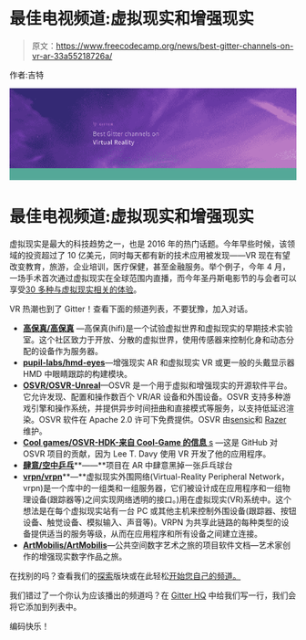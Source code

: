 # 最佳电视频道:虚拟现实和增强现实

> 原文：<https://www.freecodecamp.org/news/best-gitter-channels-on-vr-ar-33a55218726a/>

作者:吉特

![O115t8urIr3BwXGjzOe9e5gn1xUx9moBDE8-](img/e305d15380ede64c20322d6c5d10a6ea.png)

# 最佳电视频道:虚拟现实和增强现实

虚拟现实是最大的科技趋势之一，也是 2016 年的热门话题。今年早些时候，该领域的投资超过了 10 亿美元，同时每天都有新的技术应用被发现——VR 现在有望改变教育，旅游，企业培训，医疗保健，甚至金融服务。举个例子，今年 4 月，一场手术首次通过虚拟现实在全球范围内直播，而今年圣丹斯电影节的与会者可以享受[30 多种与虚拟现实相关的体验](http://www.sundance.org/blogs/news/new-frontier-projects-and-films-announced-for-2016-festival)。

VR 热潮也到了 Gitter！查看下面的频道列表，不要犹豫，加入对话。

*   [**高保真/高保真**](https://gitter.im/highfidelity/hifi?utm_source=blog&utm_medium=content&utm_campaign=vrar) —高保真(hifi)是一个试验虚拟世界和虚拟现实的早期技术实验室。这个社区致力于开放、分散的虚拟世界，使用传感器来控制化身和动态分配的设备作为服务器。
*   [**pupil-labs/hmd-eyes**](https://gitter.im/pupil-labs/hmd-eyes?utm_source=blog&utm_medium=content&utm_campaign=vrar)—增强现实 AR 和虚拟现实 VR 或更一般的头戴显示器 HMD 中眼睛跟踪的构建模块。
*   [**OSVR/OSVR-Unreal**](https://gitter.im/OSVR/OSVR-Unreal?utm_source=blog&utm_medium=content&utm_campaign=vrar)—OSVR 是一个用于虚拟和增强现实的开源软件平台。它允许发现、配置和操作数百个 VR/AR 设备和外围设备。OSVR 支持多种游戏引擎和操作系统，并提供异步时间扭曲和直接模式等服务，以支持低延迟渲染。OSVR 软件在 Apache 2.0 许可下免费提供。OSVR 由[sensic](http://www.sensics.com/)和 [Razer](http://www.razerzone.com/) 维护。
*   [**Cool games/OSVR-HDK-来自 Cool-Game 的信息** s](https://gitter.im/CoolGames/OSVR-HDK-Info-from-Cool-Games?utm_source=blog&utm_medium=content&utm_campaign=vrar) —这是 GitHub 对 OSVR 项目的贡献，因为 Lee T. Davy 使用 VR 开发了他的应用程序。
*   [**肆意/空中乒乓**](https://gitter.im/wantedly/AiR-PingPong?utm_source=blog&utm_medium=content&utm_campaign=vrar)**——**项目在 AR 中肆意黑掉一张乒乓球台
*   [**vrpn/vrpn**](https://gitter.im/vrpn/vrpn?utm_source=blog&utm_medium=content&utm_campaign=vrar)**—**虚拟现实外围网络(Virtual-Reality Peripheral Network，vrpn)是一个库中的一组类和一组服务器，它们被设计成在应用程序和一组物理设备(跟踪器等)之间实现网络透明的接口。)用在虚拟现实(VR)系统中。这个想法是在每个虚拟现实站有一台 PC 或其他主机来控制外围设备(跟踪器、按钮设备、触觉设备、模拟输入、声音等)。VRPN 为共享此链路的每种类型的设备提供适当的服务等级，从而在应用程序和所有设备之间建立连接。
*   [**ArtMobilis/ArtMobilis**](https://gitter.im/artmobilis/ArtMobilis?utm_source=blog&utm_medium=content&utm_campaign=vrar)—公共空间数字艺术之旅的项目软件文档—艺术家创作的增强现实数字作品之旅。

在找别的吗？查看我们的[探索](https://gitter.im/explore/tags/javascript,php,ruby)版块或在此轻松[开始您自己的频道。](https://gitter.im/home#createroom)

我们错过了一个你认为应该播出的频道吗？在 [Gitter HQ](https://gitter.im/gitterHQ/gitter) 中给我们写一行，我们会将它添加到列表中。

编码快乐！